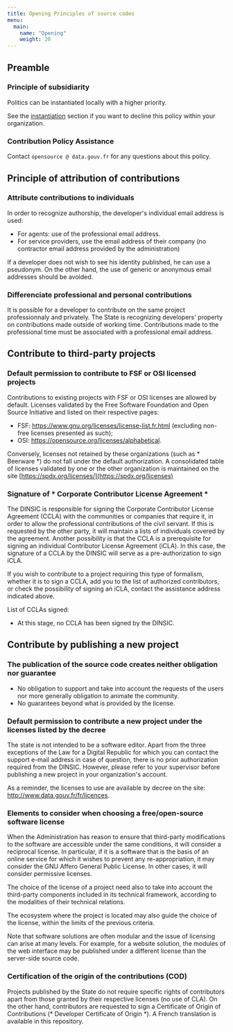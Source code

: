 ```yaml
---
title: Opening Principles of source codes
menu:
  main:
    name: "Opening"
    weight: 20
---
```


## Preamble

### Principle of subsidiarity

Politics can be instantiated locally with a higher priority.

See the [instantiation](Instanciation.md) section  if you want to decline this policy within your organization.

### Contribution Policy Assistance

Contact `opensource @ data.gouv.fr` for any questions about this policy.

## Principle of attribution of contributions

### Attribute contributions to individuals

In order to recognize authorship, the developer's individual email address is used:

* For agents: use of the professional email address.
* For service providers, use the email address of their company (no contractor email address provided by the administration)

If a developer does not wish to see his identity published, he can use a pseudonym.
On the other hand, the use of generic or anonymous email addresses should be avoided.

### Differenciate professional and personal contributions

It is possible for a developer to contribute on the same project professionnaly and privately.
The State is recognizing developers' property on contributions made outside of working time. Contributions made to the
professional time must be associated with a professional email address.

## Contribute to third-party projects

### Default permission to contribute to FSF or OSI licensed projects

Contributions to existing projects with FSF or OSI licenses are allowed by default.
Licenses validated by the Free Software Foundation and Open Source Initiative and listed on their respective pages:

* FSF: https://www.gnu.org/licenses/license-list.fr.html (excluding non-free licenses presented as such);
* OSI: https://opensource.org/licenses/alphabetical.


Conversely, licenses not retained by these organizations (such as * Beerware *) do not fall under the default authorization.
A consolidated table of licenses validated by one or the other organization is maintained on the site
[https://spdx.org/licenses/](https://spdx.org/licenses)

### Signature of * Corporate Contributor License Agreement *

The DINSIC is responsible for signing the Corporate Contributor License Agreement (CCLA) with the
communities or companies that require it, in order to allow the professional contributions of the civil servant. If this is requested by
the other party, it will maintain a lists of individuals covered by the agreement. Another possibility is that the CCLA is a prerequisite
for signing an individual Contributor License Agreement (iCLA). In this case, the signature of a CCLA by the
DINSIC will serve as a pre-authorization to sign iCLA.

If you wish to contribute to a project requiring this type of formalism, whether it is to sign a CCLA, add you to the list of authorized
contributors, or check the possibility of signing an iCLA, contact the assistance address indicated above.

List of CCLAs signed:

* At this stage, no CCLA has been signed by the DINSIC.

## Contribute by publishing a new project

### The publication of the source code creates neither obligation nor guarantee

* No obligation to support and take into account the requests of the users nor more generally obligation to animate the community.
* No guarantees beyond what is provided by the license.

### Default permission to contribute a new project under the licenses listed by the decree

The state is not intended to be a software editor. Apart from the three exceptions of the Law for a Digital Republic for which you can contact the
support e-mail address in case of question, there is no prior authorization required from the DINSIC. However, please refer to your supervisor
before publishing a new project in your organization's account.

As a reminder, the licenses to use are available by decree on the site: http://www.data.gouv.fr/fr/licences.

### Elements to consider when choosing a free/open-source software license

When the Administration has reason to ensure that third-party modifications to the software are accessible
under the same conditions, it will consider a reciprocal license. In particular, if it is a software that is the basis of an online service
for which it wishes to prevent any re-appropriation, it may consider the GNU Affero General Public License. In other cases, it will
consider permissive licenses.

The choice of the license of a project need also to take into account the third-party components included in its
technical framework, according to the modalities of their technical relations.

The ecosystem where the project is located may also guide the choice of the license, within the limits of the previous
criteria.

Note that software solutions are often modular and the issue of licensing can arise at many levels. For example, for a website solution,
the modules of the web interface may be published under a different license than the server-side source code.

### Certification of the origin of the contributions (COD)

Projects published by the State do not require specific rights of contributors apart from those granted by their respective licenses
(no use of CLA). On the other hand, contributors are requested to sign a Certificate of Origin of Contributions (* Developer Certificate
of Origin *). A French translation is available in this repository.
